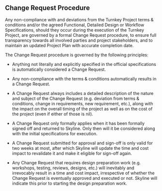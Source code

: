 ## Change Request Procedure

Any non-compliance with and deviations from the Turnkey Project terms & conditions and/or the agreed Functional, Detailed Design or Workflow Specifications, should they occur during the execution of the Turnkey Project, are governed by a formal Change Request procedure, to ensure full transparency towards all involved parties and project stakeholders, and to maintain an updated Project Plan with accurate completion date.

The Change Request procedure is governed by the following principles:

- Anything not literally and explicitly specified in the official specifications is automatically considered a Change Request.

- Any non-compliance with the terms & conditions automatically results in a Change Request.

- A Change Request always includes a detailed description of the nature and subject of the Change Request (e.g. deviation from terms & conditions, change in requirements, new requirement, etc.), along with the impact on the overall timing of the project as well as on the cost of the project (even if either of those is nil).

- A Change Request only formally applies when it has been formally signed off and returned to Skyline. Only then will it be considered along with the initial specifications for execution.

- A Change Request submitted for approval and sign-off is only valid for two weeks at most, after which Skyline will update the time and cost impact to revalidate it and make it eligible for sign-off again.

- Any Change Request that requires design preparation work (e.g. workshops, testing, reviews, designs, etc.) will inevitably and irrevocably result in a time and cost impact, irrespective of whether the Change Request is eventually approved and executed or not. Skyline will indicate this prior to starting the design preparation work.
